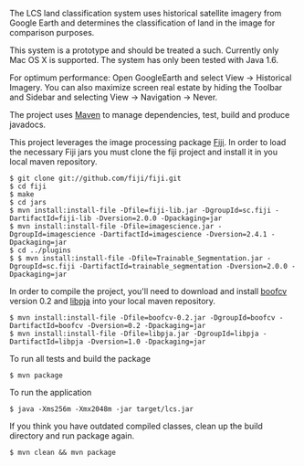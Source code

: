 The LCS land classification system uses historical satellite imagery from
Google Earth and determines the classification of land in the image for 
comparison purposes.  

This system is a prototype and should be treated a such.  Currently only 
Mac OS X is supported.  The system has only been tested with Java 1.6. 

For optimum performance:
Open GoogleEarth and select View -> Historical Imagery.
You can also maximize screen real estate by hiding the Toolbar and Sidebar
and selecting View -> Navigation -> Never.

The project uses [Maven](http://maven.apache.org) to manage dependencies, test,
build and produce javadocs.

This project leverages the image processing package [Fiji](http://fiji.sc).  In order to load the necessary Fiji jars
you must clone the fiji project and install it in you local maven repository.

    $ git clone git://github.com/fiji/fiji.git
    $ cd fiji
    $ make
    $ cd jars
    $ mvn install:install-file -Dfile=fiji-lib.jar -DgroupId=sc.fiji -DartifactId=fiji-lib -Dversion=2.0.0 -Dpackaging=jar
    $ mvn install:install-file -Dfile=imagescience.jar -DgroupId=imagescience -DartifactId=imagescience -Dversion=2.4.1 -Dpackaging=jar
    $ cd ../plugins
    $ $ mvn install:install-file -Dfile=Trainable_Segmentation.jar -DgroupId=sc.fiji -DartifactId=trainable_segmentation -Dversion=2.0.0 -Dpackaging=jar

In order to compile the project, you'll need to download and install [boofcv](http://sourceforge.net/projects/boofcv/files/v0.2/boofcv-v0.2.jar)
version 0.2 and [libpja](https://github.com/lessthanoptimal/BoofCV/blob/master/lib/libpja.jar?raw=true) into your local maven
repository.

    $ mvn install:install-file -Dfile=boofcv-0.2.jar -DgroupId=boofcv -DartifactId=boofcv -Dversion=0.2 -Dpackaging=jar
    $ mvn install:install-file -Dfile=libpja.jar -DgroupId=libpja -DartifactId=libpja -Dversion=1.0 -Dpackaging=jar
    
To run all tests and build the package

    $ mvn package

To run the application

    $ java -Xms256m -Xmx2048m -jar target/lcs.jar
    
If you think you have outdated compiled classes, clean up the build directory and run package again.

    $ mvn clean && mvn package
